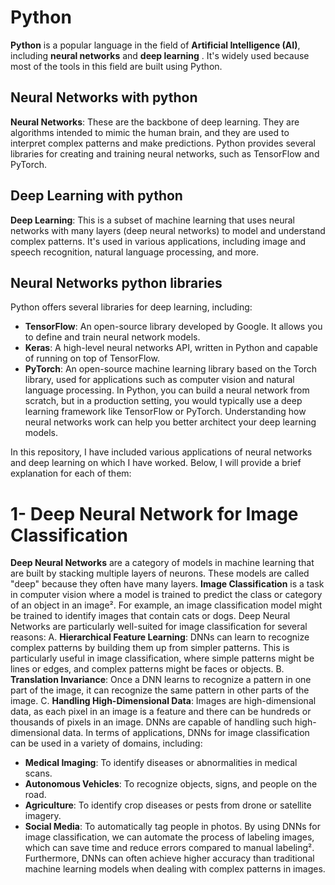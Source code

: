 # Python
**Python** is a popular language in the field of **Artificial Intelligence (AI)**, including **neural networks** and **deep learning** . It's widely used because most of the tools in this field are built using Python.
## Neural Networks with python
**Neural Networks**: These are the backbone of deep learning. They are algorithms intended to mimic the human brain, and they are used to interpret complex patterns and make predictions. Python provides several libraries for creating and training neural networks, such as TensorFlow and PyTorch.
## Deep Learning with python
**Deep Learning**: This is a subset of machine learning that uses neural networks with many layers (deep neural networks) to model and understand complex patterns. It's used in various applications, including image and speech recognition, natural language processing, and more.
## Neural Networks python libraries
Python offers several libraries for deep learning, including:
- **TensorFlow**: An open-source library developed by Google. It allows you to define and train neural network models.
- **Keras**: A high-level neural networks API, written in Python and capable of running on top of TensorFlow.
- **PyTorch**: An open-source machine learning library based on the Torch library, used for applications such as computer vision and natural language processing.
In Python, you can build a neural network from scratch, but in a production setting, you would typically use a deep learning framework like TensorFlow or PyTorch. Understanding how neural networks work can help you better architect your deep learning models.

In this repository, I have included various applications of neural networks and deep learning on which I have worked. Below, I will provide a brief explanation for each of them:

# 1- Deep Neural Network for Image Classification
**Deep Neural Networks** are a category of models in machine learning that are built by stacking multiple layers of neurons. These models are called "deep" because they often have many layers.
**Image Classification** is a task in computer vision where a model is trained to predict the class or category of an object in an image². For example, an image classification model might be trained to identify images that contain cats or dogs. Deep Neural Networks are particularly well-suited for image classification for several reasons:
A. **Hierarchical Feature Learning**: DNNs can learn to recognize complex patterns by building them up from simpler patterns. This is particularly useful in image classification, where simple patterns might be lines or edges, and complex patterns might be faces or objects.
B. **Translation Invariance**: Once a DNN learns to recognize a pattern in one part of the image, it can recognize the same pattern in other parts of the image.
C. **Handling High-Dimensional Data**: Images are high-dimensional data, as each pixel in an image is a feature and there can be hundreds or thousands of pixels in an image. DNNs are capable of handling such high-dimensional data. In terms of applications, DNNs for image classification can be used in a variety of domains, including:
- **Medical Imaging**: To identify diseases or abnormalities in medical scans.
- **Autonomous Vehicles**: To recognize objects, signs, and people on the road.
- **Agriculture**: To identify crop diseases or pests from drone or satellite imagery.
- **Social Media**: To automatically tag people in photos.
By using DNNs for image classification, we can automate the process of labeling images, which can save time and reduce errors compared to manual labeling². Furthermore, DNNs can often achieve higher accuracy than traditional machine learning models when dealing with complex patterns in images.
